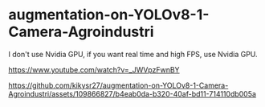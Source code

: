 # augmentation-on-YOLOv8-1-Camera-Agroindustri
I don't use Nvidia GPU, if you want real time and high FPS, use Nvidia GPU.

https://www.youtube.com/watch?v=_JWVpzFwnBY


https://github.com/kikysr27/augmentation-on-YOLOv8-1-Camera-Agroindustri/assets/109866827/b4eab0da-b320-40af-bd11-714110db005a

